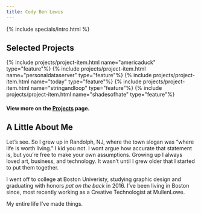 ```yaml
---
title: Cody Ben Lewis
---
```

{% include specials/intro.html %}

## Selected Projects

{% include projects/project-item.html name="americaduck" type="feature"%}
{% include projects/project-item.html name="personaldataserver" type="feature"%}
{% include projects/project-item.html name="today" type="feature"%}
{% include projects/project-item.html name="stringandloop" type="feature"%}
{% include projects/project-item.html name="shadesofhate" type="feature"%}

#### View more on the [Projects](/projects) page.

## A Little About Me
Let’s see. So I grew up in Randolph, NJ, where the town slogan was “where life is worth living.” I kid you not. I wont argue how accurate that statement is, but you’re free to make your own assumptions. Growing up I always loved art, business, and technology.
It wasn’t until I grew older that I started to put them together.

I went off to college at Boston Univeristy, studying graphic design and graduating with honors *pat on the back* in 2016. I’ve been living in Boston since, most recently working as a Creative Technologist at MullenLowe.

My entire life I’ve made things.
